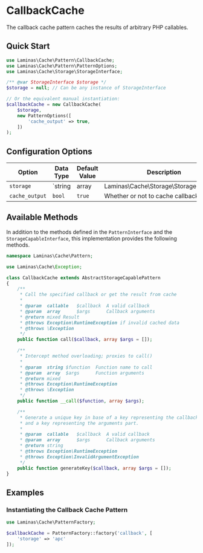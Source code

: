 # CallbackCache

The callback cache pattern caches the results of arbitrary PHP callables.

## Quick Start

```php
use Laminas\Cache\Pattern\CallbackCache;
use Laminas\Cache\Pattern\PatternOptions;
use Laminas\Cache\Storage\StorageInterface;

/** @var StorageInterface $storage */
$storage = null; // Can be any instance of StorageInterface

// Or the equivalent manual instantiation:
$callbackCache = new CallbackCache(
    $storage,
    new PatternOptions([
        'cache_output' => true,
    ])
);
```

## Configuration Options

Option | Data Type | Default Value | Description
------ | --------- | ------------- | -----------
`storage` | `string | array | Laminas\Cache\Storage\StorageInterface` | none | **deprecated** Adapter used for reading and writing cached data.
`cache_output` | `bool` | `true` | Whether or not to cache callback output.

## Available Methods

In addition to the methods defined in the `PatternInterface` and the `StorageCapableInterface`, this
implementation provides the following methods.

```php
namespace Laminas\Cache\Pattern;

use Laminas\Cache\Exception;

class CallbackCache extends AbstractStorageCapablePattern
{
    /**
     * Call the specified callback or get the result from cache
     *
     * @param  callable   $callback  A valid callback
     * @param  array      $args      Callback arguments
     * @return mixed Result
     * @throws Exception\RuntimeException if invalid cached data
     * @throws \Exception
     */
    public function call($callback, array $args = []);

    /**
     * Intercept method overloading; proxies to call()
     *
     * @param  string $function  Function name to call
     * @param  array  $args      Function arguments
     * @return mixed
     * @throws Exception\RuntimeException
     * @throws \Exception
     */
    public function __call($function, array $args);

    /**
     * Generate a unique key in base of a key representing the callback part
     * and a key representing the arguments part.
     *
     * @param  callable   $callback  A valid callback
     * @param  array      $args      Callback arguments
     * @return string
     * @throws Exception\RuntimeException
     * @throws Exception\InvalidArgumentException
     */
    public function generateKey($callback, array $args = []);
}
```

## Examples

### Instantiating the Callback Cache Pattern

```php
use Laminas\Cache\PatternFactory;

$callbackCache = PatternFactory::factory('callback', [
    'storage' => 'apc'
]);
```
